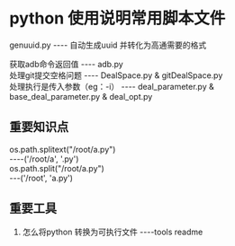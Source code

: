 #	python 使用说明常用脚本文件
genuuid.py ---- 自动生成uuid 并转化为高通需要的格式

获取adb命令返回值 ---- adb.py  
处理git提交空格问题 ---- DealSpace.py & gitDealSpace.py  
处理执行是传入参数（eg：-i） ---- deal_parameter.py & base_deal_parameter.py & deal_opt.py  




## 重要知识点
os.path.splitext("/root/a.py")  
----('/root/a', '.py')  
os.path.split("/root/a.py")  
---('/root', 'a.py')


## 重要工具  

1. 怎么将python 转换为可执行文件 ----tools readme 

